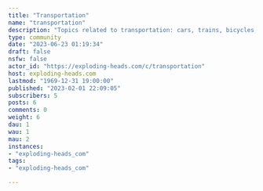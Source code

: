 ```yaml
---
title: "Transportation" 
name: "transportation"
description: "Topics related to transportation: cars, trains, bicycles, etc."
type: community
date: "2023-06-23 01:19:34"
draft: false
nsfw: false
actor_id: "https://exploding-heads.com/c/transportation"
host: exploding-heads.com
lastmod: "1969-12-31 19:00:00"
published: "2023-02-01 22:09:05"
subscribers: 5
posts: 6
comments: 0
weight: 6
dau: 1
wau: 1
mau: 2
instances:
- "exploding-heads_com"
tags: 
- "exploding-heads_com"

---
```

